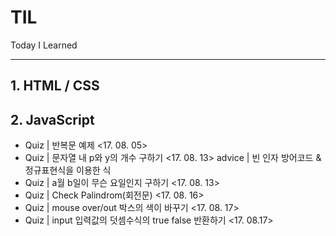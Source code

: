 # TIL
Today I Learned

___
## 1. HTML / CSS

## 2. JavaScript
- Quiz | 반복문 예제 <17. 08. 05>
- Quiz | 문자열 내 p와 y의 개수 구하기 <17. 08. 13>
  advice | 빈 인자 방어코드 & 정규표현식을 이용한 식
- Quiz | a월 b일이 무슨 요일인지 구하기 <17. 08. 13>
- Quiz | Check Palindrom(회전문) <17. 08. 16>
- Quiz | mouse over/out 박스의 색이 바꾸기 <17. 08. 17>
- Quiz | input 입력값의 덧셈수식의 true false 반환하기 <17. 08.17>
